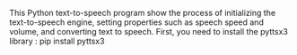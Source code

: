 This Python text-to-speech program show the process of initializing the text-to-speech engine, setting properties such as speech speed and volume, and converting text to speech.
First, you need to install the pyttsx3 library : pip install pyttsx3
